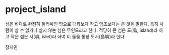 # project_island

섬은 바다로 완전히 둘러싸인 땅으로 대륙보다 작고 암초보다는 큰 것을 말한다. 특히 사람이 살 수 없거나 살지 않는 섬은 무인도라고 한다. 적당히 큰 섬은 도(島, island)라 하고 작은 섬은 서(嶼, islet)라 하여 이 둘을 통칭 도서(島嶼)라 한다.

장지민
